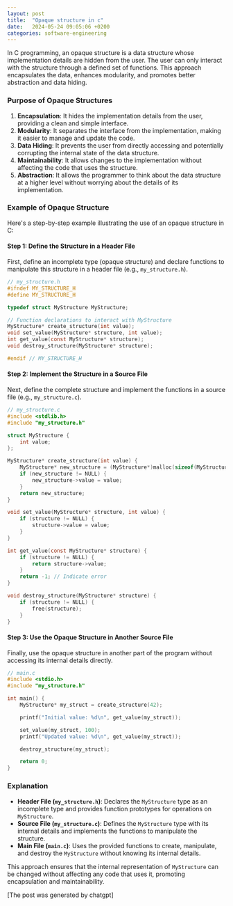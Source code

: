 ```yaml
---
layout: post
title:  "Opaque structure in c"
date:   2024-05-24 09:05:06 +0200
categories: software-engineering
---
```


In C programming, an opaque structure is a data structure whose implementation details are hidden from the user. The user can only interact with the structure through a defined set of functions. This approach encapsulates the data, enhances modularity, and promotes better abstraction and data hiding.

### Purpose of Opaque Structures
1. **Encapsulation**: It hides the implementation details from the user, providing a clean and simple interface.
2. **Modularity**: It separates the interface from the implementation, making it easier to manage and update the code.
3. **Data Hiding**: It prevents the user from directly accessing and potentially corrupting the internal state of the data structure.
4. **Maintainability**: It allows changes to the implementation without affecting the code that uses the structure.
5. **Abstraction**: It allows the programmer to think about the data structure at a higher level without worrying about the details of its implementation.

### Example of Opaque Structure

Here's a step-by-step example illustrating the use of an opaque structure in C:

#### Step 1: Define the Structure in a Header File
First, define an incomplete type (opaque structure) and declare functions to manipulate this structure in a header file (e.g., `my_structure.h`).

```c
// my_structure.h
#ifndef MY_STRUCTURE_H
#define MY_STRUCTURE_H

typedef struct MyStructure MyStructure;

// Function declarations to interact with MyStructure
MyStructure* create_structure(int value);
void set_value(MyStructure* structure, int value);
int get_value(const MyStructure* structure);
void destroy_structure(MyStructure* structure);

#endif // MY_STRUCTURE_H
```

#### Step 2: Implement the Structure in a Source File
Next, define the complete structure and implement the functions in a source file (e.g., `my_structure.c`).

```c
// my_structure.c
#include <stdlib.h>
#include "my_structure.h"

struct MyStructure {
    int value;
};

MyStructure* create_structure(int value) {
    MyStructure* new_structure = (MyStructure*)malloc(sizeof(MyStructure));
    if (new_structure != NULL) {
        new_structure->value = value;
    }
    return new_structure;
}

void set_value(MyStructure* structure, int value) {
    if (structure != NULL) {
        structure->value = value;
    }
}

int get_value(const MyStructure* structure) {
    if (structure != NULL) {
        return structure->value;
    }
    return -1; // Indicate error
}

void destroy_structure(MyStructure* structure) {
    if (structure != NULL) {
        free(structure);
    }
}
```

#### Step 3: Use the Opaque Structure in Another Source File
Finally, use the opaque structure in another part of the program without accessing its internal details directly.

```c
// main.c
#include <stdio.h>
#include "my_structure.h"

int main() {
    MyStructure* my_struct = create_structure(42);

    printf("Initial value: %d\n", get_value(my_struct));

    set_value(my_struct, 100);
    printf("Updated value: %d\n", get_value(my_struct));

    destroy_structure(my_struct);

    return 0;
}
```

### Explanation
- **Header File (`my_structure.h`)**: Declares the `MyStructure` type as an incomplete type and provides function prototypes for operations on `MyStructure`.
- **Source File (`my_structure.c`)**: Defines the `MyStructure` type with its internal details and implements the functions to manipulate the structure.
- **Main File (`main.c`)**: Uses the provided functions to create, manipulate, and destroy the `MyStructure` without knowing its internal details.

This approach ensures that the internal representation of `MyStructure` can be changed without affecting any code that uses it, promoting encapsulation and maintainability.

[The post was generated by chatgpt]
